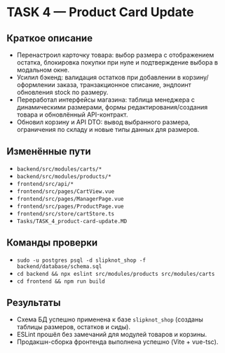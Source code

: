 # TASK 4 — Product Card Update

## Краткое описание
- Перенастроил карточку товара: выбор размера с отображением остатка, блокировка покупки при нуле и подтверждение выбора в модальном окне.
- Усилил бэкенд: валидация остатков при добавлении в корзину/оформлении заказа, транзакционное списание, эндпоинт обновления stock по размеру.
- Переработал интерфейсы магазина: таблица менеджера с динамическими размерами, формы редактирования/создания товара и обновлённый API-контракт.
- Обновил корзину и API DTO: вывод выбранного размера, ограничения по складу и новые типы данных для размеров.

## Изменённые пути
- `backend/src/modules/carts/*`
- `backend/src/modules/products/*`
- `frontend/src/api/*`
- `frontend/src/pages/CartView.vue`
- `frontend/src/pages/ManagerPage.vue`
- `frontend/src/pages/ProductPage.vue`
- `frontend/src/store/cartStore.ts`
- `Tasks/TASK_4_product-card-update.MD`

## Команды проверки
- `sudo -u postgres psql -d slipknot_shop -f backend/database/schema.sql`
- `cd backend && npx eslint src/modules/products src/modules/carts`
- `cd frontend && npm run build`

## Результаты
- Схема БД успешно применена к базе `slipknot_shop` (созданы таблицы размеров, остатков и сиды).
- ESLint прошёл без замечаний для модулей товаров и корзины.
- Продакшн-сборка фронтенда выполнена успешно (Vite + vue-tsc).
